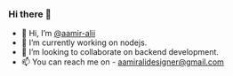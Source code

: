 ### Hi there 👋
- 👋 Hi, I’m [@aamir-alii](https://github.com/aamir-ali)
- 👀 I’m currently working on nodejs.
- 💞️ I’m looking to collaborate on backend development.
- 📫 You can reach me on - aamiralidesigner@gmail.com

<!--
**aamir-alii/aamir-alii** is a ✨ _special_ ✨ repository because its `README.md` (this file) appears on your GitHub profile.

Here are some ideas to get you started:

- 🔭 I’m currently working on ...
- 🌱 I’m currently learning ...
- 👯 I’m looking to collaborate on ...
- 🤔 I’m looking for help with ...
- 💬 Ask me about ...
- 📫 How to reach me: ...
- 😄 Pronouns: ...
- ⚡ Fun fact: ...
-->

